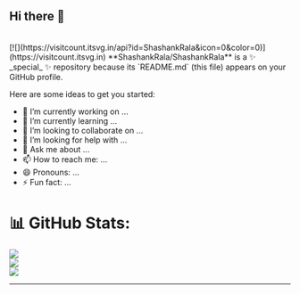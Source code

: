 ## Hi there 👋
<br>
[![](https://visitcount.itsvg.in/api?id=ShashankRala&icon=0&color=0)](https://visitcount.itsvg.in)
**ShashankRala/ShashankRala** is a ✨ _special_ ✨ repository because its `README.md` (this file) appears on your GitHub profile.

Here are some ideas to get you started:

- 🔭 I’m currently working on ...
- 🌱 I’m currently learning ...
- 👯 I’m looking to collaborate on ...
- 🤔 I’m looking for help with ...
- 💬 Ask me about ...
- 📫 How to reach me: ...
- 😄 Pronouns: ...
- ⚡ Fun fact: ...



# 📊 GitHub Stats:
![](https://github-readme-stats.vercel.app/api/top-langs/?username=ShashankRala&theme=dark&hide_border=false&include_all_commits=false&count_private=false&layout=compact)<br>
![](https://github-readme-stats.vercel.app/api?username=ShashankRala&theme=dark&hide_border=false&include_all_commits=false&count_private=false)<br/>
![](https://github-readme-streak-stats.herokuapp.com/?user=ShashankRala&theme=dark&hide_border=false)<br/>


---




